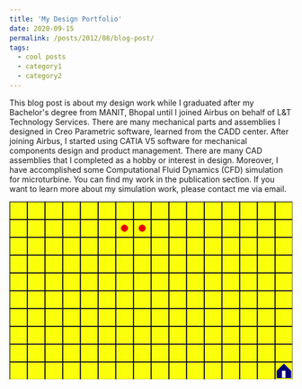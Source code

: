 ```yaml
---
title: 'My Design Portfolio'
date: 2020-09-15
permalink: /posts/2012/08/blog-post/
tags:
  - cool posts
  - category1
  - category2
---
```


This blog post is about my design work while I graduated after my Bachelor's degree from MANIT, Bhopal until I joined Airbus on behalf of L&T Technology Services. There are many mechanical parts and assemblies I designed in Creo Parametric software, learned from the CADD center. After joining Airbus, I started using CATIA V5 software for mechanical components design and product management. There are many CAD assemblies that I completed as a hobby or interest in design. Moreover, I have accomplished some Computational Fluid Dynamics (CFD) simulation for microturbine. You can find my work in the publication section. If you want to learn more about my simulation work, please contact me via email.

<img width="560" alt="java 8 and prio java 8  array review example" src="/images/Gridworld_Photo.png">



<!---
(To disable scheduling of future posts, edit `config.yml` and set `future: false.)
-->
